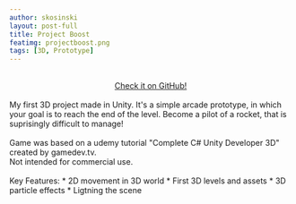 ```yaml
---
author: skosinski
layout: post-full
title: Project Boost
featimg: projectboost.png
tags: [3D, Prototype]
---
```

<br>
<a style="text-align:center;display:block;margin-left:auto;margin-right:auto;" href="https://github.com/SKosinski/project-boost"> Check it on GitHub! </a> <br>
My first 3D project made in Unity. It's a simple arcade prototype, in which your goal is to reach the end of the level. Become a pilot of a rocket, that is suprisingly difficult to manage! <br> 
<br>
Game was based on a udemy tutorial "Complete C# Unity Developer 3D" created by gamedev.tv.<br>
Not intended for commercial use.<br>
<br>
Key Features:
* 2D movement in 3D world
* First 3D levels and assets
* 3D particle effects
* Ligtning the scene